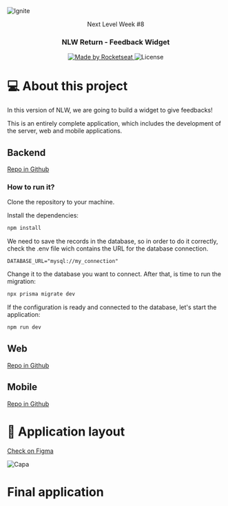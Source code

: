 <img alt="Ignite" src="https://user-images.githubusercontent.com/17517028/167471059-c80ba610-7107-496d-a3f4-c2280983551a.png" />

<p align="center">Next Level Week #8</p>

<h3 align="center">
  NLW Return - Feedback Widget
</h3>

<p align="center">
  <a href="https://rocketseat.com.br">
    <img alt="Made by Rocketseat" src="https://img.shields.io/badge/made%20by-Rocketseat-%2304D361">
  </a>

  <img alt="License" src="https://img.shields.io/badge/license-MIT-%2304D361">
</p>

# 💻 About this project

In this version of NLW, we are going to build a widget to give feedbacks!

This is an entirely complete application, which includes the development of the server, web and mobile applications. 

## Backend

[Repo in Github](https://github.com/mbagatini/nlw-return-server)

### How to run it?

Clone the repository to your machine.

Install the dependencies:

```bash
npm install
```

We need to save the records in the database, so in order to do it correctly, check the .env file wich contains the URL for the database connection. 

```env
DATABASE_URL="mysql://my_connection"
```

Change it to the database you want to connect. After that, is time to run the migration:

```bash
npx prisma migrate dev
```

If the configuration is ready and connected to the database, let's start the application:
```bash
npm run dev
```

## Web

[Repo in Github](https://github.com/mbagatini/nlw-return-web)

## Mobile

[Repo in Github](https://github.com/mbagatini/nlw-return-mobile)


# 🎨 Application layout

[Check on Figma](https://www.figma.com/file/p7DCgsMWVaywbGqMvo2ISF/Feedback-Widget-(Community)?node-id=100%3A2114)

![Capa](https://user-images.githubusercontent.com/17517028/167477331-beccecac-2855-4549-96ea-8fc3c992f769.png)


# Final application

